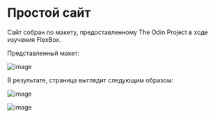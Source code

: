# Простой сайт
Сайт собран по макету, предоставленному The Odin Project в ходе изучения FlexBox.

Представленный макет:

![image](https://user-images.githubusercontent.com/105264076/197391677-dec44d80-4258-475e-a47d-fec86eca7193.png)

В результате, страница выглядит следующим образом:

![image](https://user-images.githubusercontent.com/105264076/197952885-a9d0301a-566f-4a0d-9295-daa04a8f1eaf.png)

![image](https://user-images.githubusercontent.com/105264076/197952967-3f91c1f9-a2b0-4504-bea6-87c3d2bccdf8.png)

